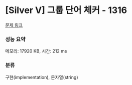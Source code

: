 # [Silver V] 그룹 단어 체커 - 1316 

[문제 링크](https://www.acmicpc.net/problem/1316) 

### 성능 요약

메모리: 17920 KB, 시간: 212 ms

### 분류

구현(implementation), 문자열(string)

